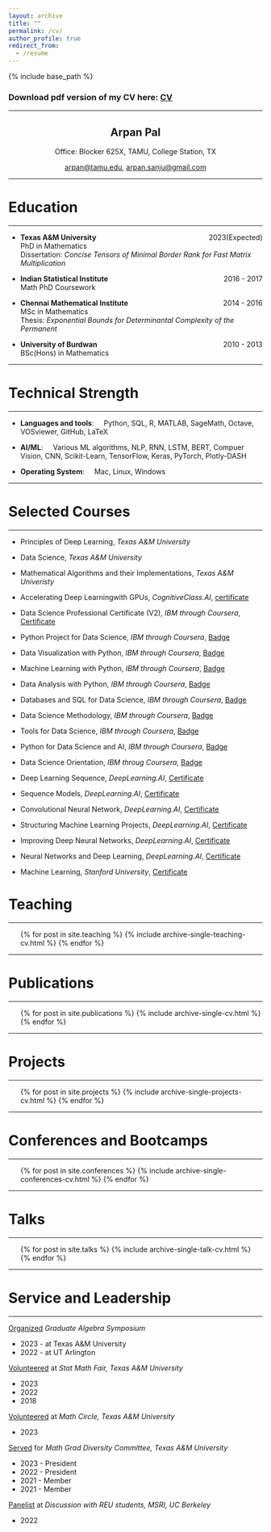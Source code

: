 ```yaml
---
layout: archive
title: ""
permalink: /cv/
author_profile: true
redirect_from:
  - /resume
---
```


{% include base_path %}

### Download pdf version of my CV here: [CV](../files/CV.pdf) 

---

<h2 style="text-align: center;">Arpan Pal</h2>
<center> Office: Blocker 625X, TAMU, College Station, TX</center>
<p style="text-align: center;">
<a  href="mailto:arpan@tamu.edu"> arpan@tamu.edu</a>,
<a  href="mailto:arpan.sanju@gmail.com"> arpan.sanju@gmail.com</a></p>

--- 

Education
===

---


* **Texas A&M University** <span style="float:right;">2023(Expected)</span>\
PhD in Mathematics\
Dissertation: _Concise Tensors of Minimal Border Rank for Fast Matrix Multiplication_



* **Indian Statistical Institute** <span style="float:right">2016 - 2017</span>\
Math PhD Coursework

* **Chennai Mathematical Institute** <span style="float:right">2014 - 2016</span>\
MSc in Mathematics\
Thesis: _Exponential Bounds for Determinantal Complexity of the Permanent_

* **University of Burdwan**<span style="float:right">2010 - 2013</span>\
BSc(Hons) in Mathematics


---

Technical Strength
===

---

* **Languages and tools**: &nbsp;&nbsp;&nbsp; Python, SQL, R, MATLAB, SageMath, Octave, VOSviewer, GitHub, LaTeX

* **AI/ML**: &nbsp;&nbsp;&nbsp; Various ML algorithms, NLP, RNN, LSTM, BERT, Compuer Vision, CNN,
Scikit-Learn, TensorFlow, Keras, PyTorch, Plotly-DASH

* **Operating System**: &nbsp;&nbsp;&nbsp; Mac, Linux, Windows

---

Selected Courses
===
---

* Principles of Deep Learning, _Texas A&M University_

* Data Science, _Texas A&M University_

* Mathematical Algorithms and their Implementations, _Texas A&M Univeristy_

* Accelerating Deep Learningwith GPUs, _CognitiveClass.AI_, [certificate](../files/Certificates/IBM%20ML0122ENv3%20Certificate%20_%20Cognitive%20Class.pdf)

* Data Science Professional Certificate (V2), _IBM through Coursera_, [Certificate](../files/Certificates/DataScienceProfessionalCertificateV2_Badge20230201-35-1jfqqiw.pdf)

* Python Project for Data Science, _IBM through Coursera_, [Badge](https://www.credly.com/badges/fc196f2b-f444-4f88-9c88-4237fa830761)

* Data Visualization with Python, _IBM through Coursera_, [Badge](https://www.credly.com/badges/fe7411e0-c165-45e1-8edf-48f8fccaaf36)

* Machine Learning with Python, _IBM through Coursera_, [Badge](https://www.credly.com/badges/7bf659dc-c2a9-4a7b-8f6e-94ca4c4d6e2a)

* Data Analysis with Python, _IBM through Coursera_, [Badge](https://www.credly.com/badges/216e8447-918c-4520-8693-fe90540db60d)

* Databases and SQL for Data Science,  _IBM through Coursera_, [Badge](https://www.credly.com/badges/8c008eaa-ef5f-4b71-a1e2-557b8457cc29)

* Data Science Methodology, _IBM through Coursera_, [Badge](https://www.credly.com/badges/68ab25e5-af37-4402-b48e-d3c6d8a641ed)

* Tools for Data Science, _IBM through Coursera_, [Badge](https://www.credly.com/badges/5128c913-e48a-4cc3-9f68-477f2f1b6ea7)

* Python for Data Science and AI, _IBM through Coursera_, [Badge](https://www.credly.com/badges/97492558-192b-4900-bd62-5ce0d24ee790)

* Data Science Orientation, _IBM throug Coursera_, [Badge](https://www.credly.com/badges/7819e192-3ce8-48f0-bd81-94f9df1d142a)

* Deep Learning Sequence, _DeepLearning.AI_, [Certificate](../files/Certificates/Deep%20Learning%20Sequence%20Certificate.pdf)

* Sequence Models, _DeepLearning.AI_, [Certificate](../files/Certificates/Deep%20Learning%205%20Certificate.pdf)

* Convolutional Neural Network, _DeepLearning.AI_, [Certificate](../files/Certificates/Deep%20Learning%204%20Certificate.pdf)

* Structuring Machine Learning Projects, _DeepLearning.AI_, [Certificate](../files/Certificates/Deep%20Learning%203%20Certificate.pdf)

* Improving Deep Neural Networks, _DeepLearning.AI_, [Certificate](../files/Certificates/Deep%20Learning%202%20Certificate.pdf)

* Neural Networks and Deep Learning, _DeepLearning.AI_, [Certificate](../files/Certificates/Deep%20Learning%201%20Certificate.pdf)

* Machine Learning, _Stanford University_, [Certificate](../files/Certificates/Machine%20Learning%20Certificate.pdf)

Teaching
===

---

 <ul>{% for post in site.teaching %}
    {% include archive-single-teaching-cv.html %}
  {% endfor %}</ul>


---

Publications
===

---

  <ul>{% for post in site.publications %}
    {% include archive-single-cv.html %}
  {% endfor %}</ul>
  

---

Projects
===

---

<ul>{% for post in site.projects %}
    {% include archive-single-projects-cv.html %}
  {% endfor %}</ul>

---

Conferences and Bootcamps
===

---

<ul>{% for post in site.conferences %}
    {% include archive-single-conferences-cv.html %}
  {% endfor %}</ul>

---

Talks
======

---

  <ul>{% for post in site.talks %}
    {% include archive-single-talk-cv.html %}
  {% endfor %}</ul>
  
---

Service and Leadership
======

---

<u>Organized</u> <i> Graduate Algebra Symposium</i>

* 2023 - at Texas A&M University
* 2022 - at UT Arlington

<u>Volunteered</u> at <i> Stat Math Fair, Texas A&M University </i>

* 2023
* 2022
* 2018

<u>Volunteered</u> at <i> Math Circle, Texas A&M University </i>

* 2023

<u>Served</u> for <i>Math Grad Diversity Committee, Texas A&M University</i>

* 2023 - President
* 2022 - President
* 2021 - Member
* 2021 - Member

<u>Panelist</u> at <i>Discussion with REU students, MSRI, UC Berkeley</i>

* 2022


